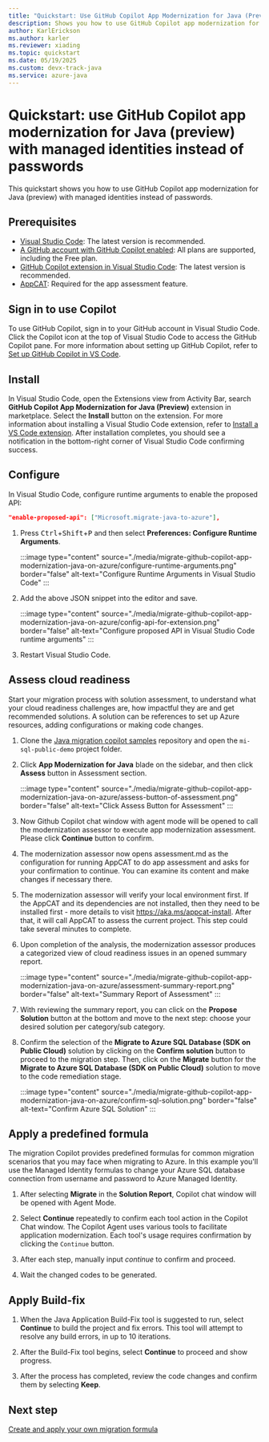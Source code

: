 ```yaml
---
title: "Quickstart: Use GitHub Copilot App Modernization for Java (Preview) with Managed Identities Instead of Passwords"
description: Shows you how to use GitHub Copilot app modernization for Java (preview) with managed identities instead of passwords.
author: KarlErickson
ms.author: karler
ms.reviewer: xiading
ms.topic: quickstart
ms.date: 05/19/2025
ms.custom: devx-track-java
ms.service: azure-java
---
```


# Quickstart: use GitHub Copilot app modernization for Java (preview) with managed identities instead of passwords

This quickstart shows you how to use GitHub Copilot app modernization for Java (preview) with managed identities instead of passwords.

## Prerequisites

- [Visual Studio Code](https://code.visualstudio.com/): The latest version is recommended.
- [A GitHub account with GitHub Copilot enabled](https://github.com/features/copilot): All plans are supported, including the Free plan.
- [GitHub Copilot extension in Visual Studio Code](https://code.visualstudio.com/docs/copilot/overview): The latest version is recommended.
- [AppCAT](https://aka.ms/appcat-install): Required for the app assessment feature.

## Sign in to use Copilot

To use GitHub Copilot, sign in to your GitHub account in Visual Studio Code. Click the Copilot icon at the top of Visual Studio Code to access the GitHub Copilot pane. For more information about setting up GitHub Copilot, refer to [Set up GitHub Copilot in VS Code](https://code.visualstudio.com/docs/copilot/setup).

## Install

In Visual Studio Code, open the Extensions view from Activity Bar, search **GitHub Copilot App Modernization for Java (Preview)** extension in marketplace. Select the **Install** button on the extension. For more information about installing a Visual Studio Code extension, refer to [Install a VS Code extension](https://code.visualstudio.com/docs/getstarted/extensions#_install-a-vs-code-extension). After installation completes, you should see a notification in the bottom-right corner of Visual Studio Code confirming success.

## Configure

In Visual Studio Code, configure runtime arguments to enable the proposed API:

```json
"enable-proposed-api": ["Microsoft.migrate-java-to-azure"],
```

1. Press <kbd>Ctrl</kbd>+<kbd>Shift</kbd>+<kbd>P</kbd> and then select **Preferences: Configure Runtime Arguments**.

   :::image type="content" source="./media/migrate-github-copilot-app-modernization-java-on-azure/configure-runtime-arguments.png" border="false" alt-text="Configure Runtime Arguments in Visual Studio Code" :::

1. Add the above JSON snippet into the editor and save.

   :::image type="content" source="./media/migrate-github-copilot-app-modernization-java-on-azure/config-api-for-extension.png" border="false" alt-text="Configure proposed API in Visual Studio Code runtime arguments" :::

1. Restart Visual Studio Code.

## Assess cloud readiness

Start your migration process with solution assessment, to understand what your cloud readiness challenges are, how impactful they are and get recommended solutions. A solution can be references to set up Azure resources, adding configurations or making code changes.

1. Clone the [Java migration copilot samples](https://github.com/Azure-Samples/java-migration-copilot-samples) repository and open the `mi-sql-public-demo` project folder.

1. Click **App Modernization for Java** blade on the sidebar, and then click **Assess** button in Assessment section.

   :::image type="content" source="./media/migrate-github-copilot-app-modernization-java-on-azure/assess-button-of-assessment.png" border="false" alt-text="Click Assess Button for Assessment" :::

1. Now Github Copilot chat window with agent mode will be opened to call the modernization assessor to execute app modernization assessment. Please click **Continue** button to confirm.

1. The modernization assessor now opens assessment.md as the configuration for running AppCAT to do app assessment and asks for your confirmation to continue. You can examine its content and make changes if necessary there.

1. The modernization assessor will verify your local environment first. If the AppCAT and its dependencies are not installed, then they need to be installed first - more details to visit https://aka.ms/appcat-install. After that, it will call AppCAT to assess the current project. This step could take several minutes to complete.

1. Upon completion of the analysis, the modernization assessor produces a categorized view of cloud readiness issues in an opened summary report.

   :::image type="content" source="./media/migrate-github-copilot-app-modernization-java-on-azure/assessment-summary-report.png" border="false" alt-text="Summary Report of Assessment" :::

1. With reviewing the summary report, you can click on the **Propose Solution** button at the bottom and move to the next step: choose your desired solution per category/sub category.

1. Confirm the selection of the **Migrate to Azure SQL Database (SDK on Public Cloud)** solution by clicking on the **Confirm solution** button to proceed to the migration step. Then, click on the **Migrate** button for the **Migrate to Azure SQL Database (SDK on Public Cloud)** solution to move to the code remediation stage.

   :::image type="content" source="./media/migrate-github-copilot-app-modernization-java-on-azure/confirm-sql-solution.png" border="false" alt-text="Confirm Azure SQL Solution" :::

## Apply a predefined formula

The migration Copilot provides predefined formulas for common migration scenarios that you may face when migrating to Azure. In this example you'll use the Managed Identity formulas to change your Azure SQL database connection from username and password to Azure Managed Identity.

1. After selecting **Migrate** in the **Solution Report**, Copilot chat window will be opened with Agent Mode.

1. Select **Continue** repeatedly to confirm each tool action in the Copilot Chat window. The Copilot Agent uses various tools to facilitate application modernization. Each tool's usage requires confirmation by clicking the `Continue` button.

1. After each step, manually input *continue* to confirm and proceed.

1. Wait the changed codes to be generated.

## Apply Build-fix

1. When the Java Application Build-Fix tool is suggested to run, select **Continue** to build the project and fix errors. This tool will attempt to resolve any build errors, in up to 10 iterations.

1. After the Build-Fix tool begins, select **Continue** to proceed and show progress.

1. After the process has completed, review the code changes and confirm them by selecting **Keep**.

## Next step

[Create and apply your own migration formula](migrate-github-copilot-app-modernization-java-on-azure-get-started-create-and-apply-your-own-formula.md)
